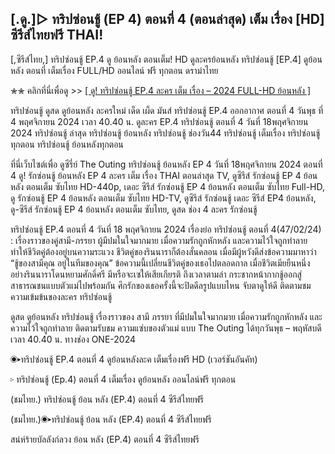 ## [.ดู.]▷ ทริปซ่อนชู้ (EP 4) ตอนที่ 4 (ตอนล่าสุด) เต็ม เรื่อง [HD] ซีรีส์ไทยฟรี THAI!

[,ซีรีส์ไทย,] ทริปซ่อนชู้ EP.4 ดู ย้อนหลัง ตอนเต็ม! HD ดูละครย้อนหลัง ทริปซ่อนชู้ [EP.4] ดูย้อนหลัง ตอนที่ เต็มเรื่อง FULL/HD ออนไลน์ ฟรี ทุกตอน ดราม่าไทย

✮✮ คลิกที่นี่เพื่อดู >> [[ ดู! ทริปซ่อนชู้ EP.4 ละคร เต็ม เรื่อง – 2024 FULL-HD ย้อนหลัง ]](https://watch.playmovies.stream/th/tv/222889-1-4/episode-4)

ทริปซ่อนชู้ ดูสด ดูย้อนหลัง ละครใหม่ เด็ด เผ็ด มันส์ ทริปซ่อนชู้ EP.4 ออกอากาศ ตอนที่ 4 วันพุธ ที่ 4 พฤศจิกายน 2024 เวลา 40.40 น. ดูละคร EP.4 ทริปซ่อนชู้ ตอนที่ 4 วันที่ 18พฤศจิกายน 2024 ทริปซ่อนชู้ ล่าสุด ทริปซ่อนชู้ ย้อนหลัง ทริปซ่อนชู้ ช่องวัน44 ทริปซ่อนชู้ เต็มเรื่อง ทริปซ่อนชู้ ทุกตอน ทริปซ่อนชู้ ย้อนหลังทุกตอน

ที่นี่เว็บไซต์เพื่อ ดูซีรี่ย์ The Outing ทริปซ่อนชู้ ย้อนหลัง EP 4 วันที่ 18พฤศจิกายน 2024 ตอนที่ 4 ดู! รักซ่อนชู้ ย้อนหลัง EP 4 ละคร เต็ม เรื่อง THAI ตอนล่าสุด TV, ดูซีรีส์ รักซ่อนชู้ EP 4 ย้อนหลัง ตอนเต็ม ซับไทย HD-440p, เดอะ ซีรีส์ รักซ่อนชู้ EP 4 ย้อนหลัง ตอนเต็ม ซับไทย Full-HD, ดู รักซ่อนชู้ EP 4 ย้อนหลัง ตอนเต็ม ซับไทย HD-TV, ดูซีรีส์ รักซ่อนชู้ เดอะ ซีรีส์ EP4 ย้อนหลัง, ดู-ซีรีส์ รักซ่อนชู้ EP 4 ย้อนหลัง ตอนเต็ม ซับไทย, ดูสด ช่อง 4 ละคร รักซ่อนชู้

ทริปซ่อนชู้ EP.4 ตอนที่ 4 วันที่ 18 พฤศจิกายน 2024 เรื่องย่อ ทริปซ่อนชู้ ตอนที่ 4(47/02/24) : เรื่องราวของคู่สามี-ภรรยา ผู้มีปมในใจมากมาย เมื่อความรักถูกหักหลัง และความไว้ใจถูกทำลาย ทำให้ชีวิตคู่ต้องอยู่บนความระแวง ชีวิตคู่ของรินนาราก็ต้องสั่นคลอน เมื่อมีผู้หวังดีส่งข้อความมาหาว่า “ชู้ของสามีคุณ อยู่ในทีมของคุณ” ข้อความนี้เปลี่ยนชีวิตคู่ของเธอไปตลอดกาล เมื่อชีวิตเมียยืนหนึ่งอย่างรินนาราโดนหยามศักดิ์ศรี มีหรือจะเซให้เสียเกียรติ ถึงเวลาตามล่า กระชากหน้ากากชู้ออกสู่สาธารณชนแบบตัวแม่ไปพร้อมกัน ศึกรักของเธอครั้งนี้จะปิดดีลรูปแบบไหน จับตาดูให้ดี ติดตามชมความเข้มข้นของละคร ทริปซ่อนชู้

ดูสด ดูย้อนหลัง ทริปซ่อนชู้ เรื่องราวของ สามี ภรรยา ที่มีปมในใจมากมาย เมื่อความรักถูกหักหลัง และความไว้ใจถูกทำลาย ติดตามรับชม ความแซ่บของตัวแม่ แบบ The Outing ได้ทุกวันพุธ – พฤหัสบดี เวลา 40.40 น. ทางช่อง ONE-2024

◉▸ทริปซ่อนชู้ EP.4 ตอนที่ 4 ดูย้อนหลังละค เต็มเรื่องฟรี HD (เวอร์ชันอันคัท)

▹ ทริปซ่อนชู้ (Ep.4) ตอนที่ 4 เต็มเรื่อง ดูย้อนหลัง ออนไลน์ฟรี ทุกตอน

(ชมไทย.) ทริปซ่อนชู้ ย้อน หลัง (EP.4) ตอนที่ 4 ซีรีส์ไทยฟรี

(ชมไทย.)◉▸ทริปซ่อนชู้ ย้อน หลัง (EP.4) ตอนที่ 4 ซีรีส์ไทยฟรี

สน่ห์ร้ายบัลลังก์ลวง ย้อน หลัง (EP.4) ตอนที่ 4 ซีรีส์ไทยฟรี

